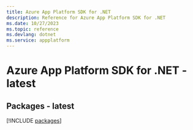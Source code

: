 ```yaml
---
title: Azure App Platform SDK for .NET
description: Reference for Azure App Platform SDK for .NET
ms.date: 10/27/2023
ms.topic: reference
ms.devlang: dotnet
ms.service: appplatform
---
```

# Azure App Platform SDK for .NET - latest
## Packages - latest
[!INCLUDE [packages](app-platform-index.md)]